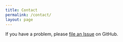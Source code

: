 ```yaml
---
title: Contact
permalink: /contact/
layout: page
---
```


If you have a problem, please [file an Issue](https://github.com/libewa/jekyll-glass/issues/new) on GitHub.